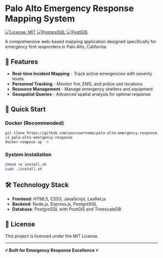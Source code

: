 # Palo Alto Emergency Response Mapping System

[![License: MIT](https://img.shields.io/badge/License-MIT-yellow.svg)](https://opensource.org/licenses/MIT)
[![PostgreSQL](https://img.shields.io/badge/PostgreSQL-17+-blue.svg)](https://www.postgresql.org/)
[![PostGIS](https://img.shields.io/badge/PostGIS-3.0+-green.svg)](https://postgis.net/)

A comprehensive web-based mapping application designed specifically for emergency first responders in Palo Alto, California.

## 🚨 Features

- **Real-time Incident Mapping** - Track active emergencies with severity levels
- **Personnel Tracking** - Monitor fire, EMS, and police unit locations  
- **Resource Management** - Manage emergency shelters and equipment
- **Geospatial Queries** - Advanced spatial analysis for optimal response

## 🚀 Quick Start

### Docker (Recommended)
```bash
git clone https://github.com/yourusername/palo-alto-emergency-response.git
cd palo-alto-emergency-response
docker-compose up -d
```

### System Installation  
```bash
chmod +x install.sh
sudo ./install.sh
```

## 🛠️ Technology Stack

- **Frontend**: HTML5, CSS3, JavaScript, Leaflet.js
- **Backend**: Node.js, Express.js, PostgreSQL
- **Database**: PostgreSQL with PostGIS and TimescaleDB

## 📄 License

This project is licensed under the MIT License.

---

**⚡ Built for Emergency Response Excellence ⚡**
